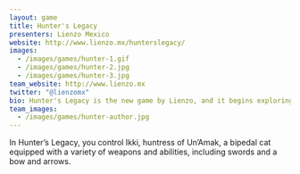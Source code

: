```yaml
---
layout: game
title: Hunter's Legacy
presenters: Lienzo Mexico
website: http://www.lienzo.mx/hunterslegacy/
images:
  - /images/games/hunter-1.gif
  - /images/games/hunter-2.jpg
  - /images/games/hunter-3.jpg
team_website: http://www.lienzo.mx
twitter: "@lienzomx"
bio: Hunter's Legacy is the new game by Lienzo, and it begins exploring the world of Huntress Iki and their people, the Un'Amak and their place in the world whilst defending their way of life.
team_images:
  - /images/games/hunter-author.jpg
---
```

In Hunter’s Legacy, you control Ikki, huntress of Un’Amak, a bipedal cat equipped with a variety of weapons and abilities, including swords and a bow and arrows.
